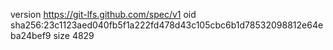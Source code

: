version https://git-lfs.github.com/spec/v1
oid sha256:23c1123aed040fb5f1a222fd478d43c105cbc6b1d78532098812e64eba24bef9
size 4829

